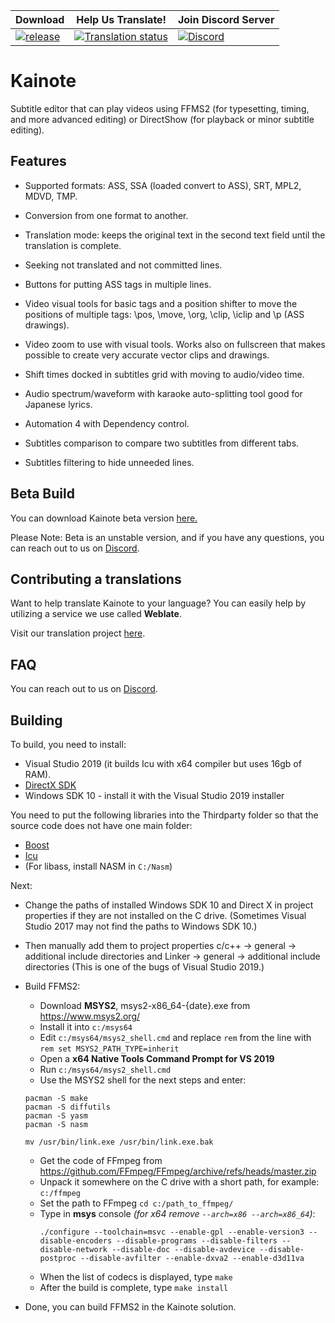 | Download | Help Us Translate! | Join Discord Server |
|-------|----------|---------|
| [![release](https://img.shields.io/github/v/release/bjakja/Kainote.svg?maxAge=3600&label=download)](https://github.com/bjakja/Kainote/releases) | [![Translation status](https://hosted.weblate.org/widgets/kainote/-/svg-badge.svg)](https://hosted.weblate.org/engage/kainote/?utm_source=widget) | [![Discord](https://img.shields.io/discord/961361569269293077.svg?label=discord&labelColor=7289da&color=2c2f33&style=flat)](https://discord.gg/9WacFTtK6q) |


# Kainote
Subtitle editor that can play videos using FFMS2 (for typesetting, timing, and more advanced editing) or DirectShow (for playback or minor subtitle editing).

## Features

* Supported formats: ASS, SSA (loaded convert to ASS), SRT, MPL2, MDVD, TMP. 

* Conversion from one format to another.

* Translation mode: keeps the original text in the second text field until the translation is complete. 

* Seeking not translated and not committed lines.

* Buttons for putting ASS tags in multiple lines.

* Video visual tools for basic tags and a position shifter to move the positions of multiple tags: \pos, \move, \org, \clip, \iclip and \p (ASS drawings).

* Video zoom to use with visual tools. Works also on fullscreen that makes possible to create very accurate vector clips and drawings.

* Shift times docked in subtitles grid with moving to audio/video time.

* Audio spectrum/waveform with karaoke auto-splitting tool good for Japanese lyrics.

* Automation 4 with Dependency control.

* Subtitles comparison to compare two subtitles from different tabs.

* Subtitles filtering to hide unneeded lines.

## Beta Build

You can download Kainote beta version [here.](https://drive.google.com/uc?id=1ECqsrLo5d1jPoz-FKvJrS0279YeTKrmS&export=download)

Please Note: Beta is an unstable version, and if you have any questions, you can reach out to us on [Discord](https://discord.gg/8kNAxDFgwj).

## Contributing a translations
Want to help translate Kainote to your language? You can easily help by utilizing a service we use called **Weblate**.

Visit our translation project [here](https://hosted.weblate.org/engage/kainote/?utm_source=widget).

## FAQ

You can reach out to us on [Discord](https://discord.gg/8kNAxDFgwj).

## Building

To build, you need to install:
* Visual Studio 2019 (it builds Icu with x64 compiler but uses 16gb of RAM).
* [DirectX SDK](https://www.microsoft.com/en-us/download/details.aspx?id=6812)
* Windows SDK 10 - install it with the Visual Studio 2019 installer

You need to put the following libraries into the Thirdparty folder so that the source code does not have one main folder:
* [Boost](https://boostorg.jfrog.io/artifactory/main/release/1.73.0/source/boost_1_73_0.7z)
* [Icu](https://github.com/unicode-org/icu/releases/download/release-60-3/icu4c-60_3-src.zip)
* (For libass, install NASM in `C:/Nasm`)

Next:
* Change the paths of installed Windows SDK 10 and Direct X in project properties if they are not installed on the C drive. (Sometimes Visual Studio 2017 may not find the paths to Windows SDK 10.)
* Then manually add them to project properties c/c++ -> general -> additional include directories and Linker -> general -> additional include directories (This is one of the bugs of Visual Studio 2019.)

* Build FFMS2:
    - Download **MSYS2**, msys2-x86_64-{date}.exe from https://www.msys2.org/
    - Install it into `c:/msys64`
    - Edit `c:/msys64/msys2_shell.cmd` and replace `rem` from the line with `rem set MSYS2_PATH_TYPE=inherit`
    - Open a **x64 Native Tools Command Prompt for VS 2019**
    - Run `c:/msys64/msys2_shell.cmd`
    - Use the MSYS2 shell for the next steps and enter:
    ```pacman -Syu
    pacman -S make
    pacman -S diffutils
    pacman -S yasm
    pacman -S nasm

    mv /usr/bin/link.exe /usr/bin/link.exe.bak
    ```
    - Get the code of FFmpeg from https://github.com/FFmpeg/FFmpeg/archive/refs/heads/master.zip
    - Unpack it somewhere on the C drive with a short path, for example: `c:/ffmpeg`
    - Set the path to FFmpeg `cd c:/path_to_ffmpeg/`
    - Type in **msys** console *(for x64 remove `--arch=x86 --arch=x86_64`)*:
        ```
        ./configure --toolchain=msvc --enable-gpl --enable-version3 --disable-encoders --disable-programs --disable-filters --disable-network --disable-doc --disable-avdevice --disable-postproc --disable-avfilter --enable-dxva2 --enable-d3d11va
        ```
    - When the list of codecs is displayed, type `make`
    - After the build is complete, type `make install`
- Done, you can build FFMS2 in the Kainote solution.
